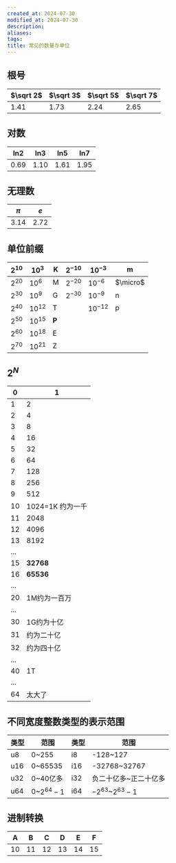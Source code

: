 ```yaml
---
created_at: 2024-07-30
modified_at: 2024-07-30
description: 
aliases: 
tags: 
title: 常见的数量与单位
---
```

## 根号

| $\sqrt 2$ | $\sqrt 3$ | $\sqrt 5$ | $\sqrt 7$ |
| --------- | --------- | --------- | --------- |
| 1.41      | 1.73      | 2.24      | 2.65      |
## 对数

| ln2  | ln3  | ln5  | ln7  |
| ---- | ---- | ---- | ---- |
| 0.69 | 1.10 | 1.61 | 1.95 |
## 无理数

| $\pi$ | $e$  |
| ----- | ---- |
| 3.14  | 2.72 |
## 单位前缀

| $2^{10}$ | $10^3$    | K     | $2^{-10}$ | $10^{-3}$  | m        |
| -------- | --------- | ----- | --------- | ---------- | -------- |
| $2^{20}$ | $10^6$    | M     | $2^{-20}$ | $10^{-6}$  | $\micro$ |
| $2^{30}$ | $10^9$    | G     | $2^{-30}$ | $10^{-9}$  | n        |
| $2^{40}$ | $10^{12}$ | T     |           | $10^{-12}$ | p        |
| $2^{50}$ | $10^{15}$ | **P** |           |            |          |
| $2^{60}$ | $10^{18}$ | E     |           |            |          |
| $2^{70}$ | $10^{21}$ | Z     |           |            |          |
## $2^N$

| 0   | 1            |
| --- | ------------ |
| 1   | 2            |
| 2   | 4            |
| 3   | 8            |
| 4   | 16           |
| 5   | 32           |
| 6   | 64           |
| 7   | 128          |
| 8   | 256          |
| 9   | 512          |
| 10  | 1024=1K 约为一千 |
| 11  | 2048         |
| 12  | 4096         |
| 13  | 8192         |
| ... |              |
| 15  | **32768**    |
| 16  | **65536**    |
| ... |              |
| 20  | 1M约为一百万      |
| ... |              |
| 30  | 1G约为十亿       |
| 31  | 约为二十亿        |
| 32  | 约为四十亿        |
| ... |              |
| 40  | 1T           |
| ... |              |
| 64  | 太大了          |
## 不同宽度整数类型的表示范围

| 类型  | 范围             | 类型  | 范围                   |
| --- | -------------- | --- | -------------------- |
| u8  | 0~255          | i8  | -128~127             |
| u16 | 0~65535        | i16 | -32768~32767         |
| u32 | 0~40亿多         | i32 | 负二十亿多~正二十亿多          |
| u64 | $0$~$2^{64}-1$ | i64 | $-2^{63}$~$2^{63}-1$ |
## 进制转换

| A   | B   | C   | D   | E   | F   |
| --- | --- | --- | --- | --- | --- |
| 10  | 11  | 12  | 13  | 14  | 15  |
